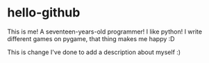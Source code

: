 # hello-github
This is me! A seventeen-years-old programmer! I like python! I write different games on pygame, that thing makes me happy :D

This is change I've done to add a description about myself :)
